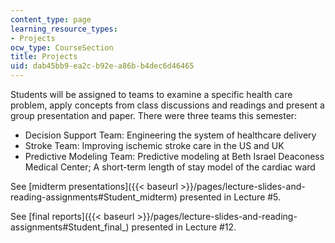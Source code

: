 ```yaml
---
content_type: page
learning_resource_types:
- Projects
ocw_type: CourseSection
title: Projects
uid: dab45bb9-ea2c-b92e-a86b-b4dec6d46465
---
```


Students will be assigned to teams to examine a specific health care problem, apply concepts from class discussions and readings and present a group presentation and paper. There were three teams this semester:

*   Decision Support Team: Engineering the system of healthcare delivery
*   Stroke Team: Improving ischemic stroke care in the US and UK
*   Predictive Modeling Team: Predictive modeling at Beth Israel Deaconess Medical Center; A short-term length of stay model of the cardiac ward

See [midterm presentations]({{< baseurl >}}/pages/lecture-slides-and-reading-assignments#Student_midterm) presented in Lecture #5.

See [final reports]({{< baseurl >}}/pages/lecture-slides-and-reading-assignments#Student_final_) presented in Lecture #12.